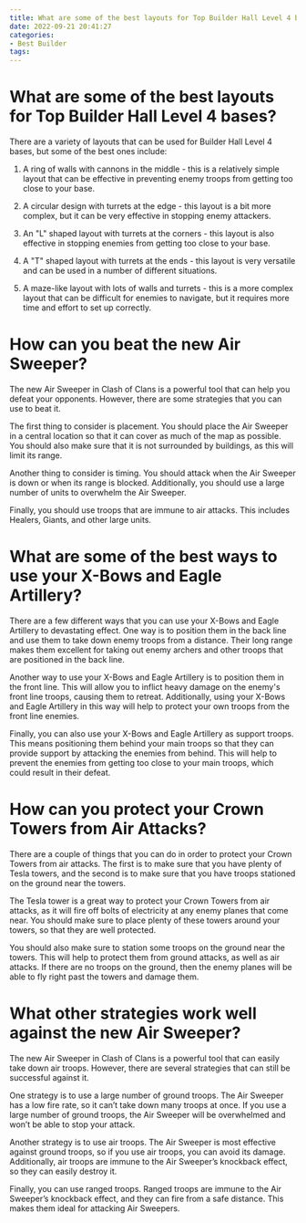 ```yaml
---
title: What are some of the best layouts for Top Builder Hall Level 4 bases
date: 2022-09-21 20:41:27
categories:
- Best Builder
tags:
---
```



#  What are some of the best layouts for Top Builder Hall Level 4 bases?

There are a variety of layouts that can be used for Builder Hall Level 4 bases, but some of the best ones include:

1. A ring of walls with cannons in the middle - this is a relatively simple layout that can be effective in preventing enemy troops from getting too close to your base.

2. A circular design with turrets at the edge - this layout is a bit more complex, but it can be very effective in stopping enemy attackers.

3. An "L" shaped layout with turrets at the corners - this layout is also effective in stopping enemies from getting too close to your base.

4. A "T" shaped layout with turrets at the ends - this layout is very versatile and can be used in a number of different situations.

5. A maze-like layout with lots of walls and turrets - this is a more complex layout that can be difficult for enemies to navigate, but it requires more time and effort to set up correctly.

#  How can you beat the new Air Sweeper?

The new Air Sweeper in Clash of Clans is a powerful tool that can help you defeat your opponents. However, there are some strategies that you can use to beat it.

The first thing to consider is placement. You should place the Air Sweeper in a central location so that it can cover as much of the map as possible. You should also make sure that it is not surrounded by buildings, as this will limit its range.

Another thing to consider is timing. You should attack when the Air Sweeper is down or when its range is blocked. Additionally, you should use a large number of units to overwhelm the Air Sweeper.

Finally, you should use troops that are immune to air attacks. This includes Healers, Giants, and other large units.

#  What are some of the best ways to use your X-Bows and Eagle Artillery?

There are a few different ways that you can use your X-Bows and Eagle Artillery to devastating effect. One way is to position them in the back line and use them to take down enemy troops from a distance. Their long range makes them excellent for taking out enemy archers and other troops that are positioned in the back line.

Another way to use your X-Bows and Eagle Artillery is to position them in the front line. This will allow you to inflict heavy damage on the enemy's front line troops, causing them to retreat. Additionally, using your X-Bows and Eagle Artillery in this way will help to protect your own troops from the front line enemies.

Finally, you can also use your X-Bows and Eagle Artillery as support troops. This means positioning them behind your main troops so that they can provide support by attacking the enemies from behind. This will help to prevent the enemies from getting too close to your main troops, which could result in their defeat.

#  How can you protect your Crown Towers from Air Attacks?

There are a couple of things that you can do in order to protect your Crown Towers from air attacks. The first is to make sure that you have plenty of Tesla towers, and the second is to make sure that you have troops stationed on the ground near the towers.

The Tesla tower is a great way to protect your Crown Towers from air attacks, as it will fire off bolts of electricity at any enemy planes that come near. You should make sure to place plenty of these towers around your towers, so that they are well protected.

You should also make sure to station some troops on the ground near the towers. This will help to protect them from ground attacks, as well as air attacks. If there are no troops on the ground, then the enemy planes will be able to fly right past the towers and damage them.

#  What other strategies work well against the new Air Sweeper?

The new Air Sweeper in Clash of Clans is a powerful tool that can easily take down air troops. However, there are several strategies that can still be successful against it.

One strategy is to use a large number of ground troops. The Air Sweeper has a low fire rate, so it can’t take down many troops at once. If you use a large number of ground troops, the Air Sweeper will be overwhelmed and won’t be able to stop your attack.

Another strategy is to use air troops. The Air Sweeper is most effective against ground troops, so if you use air troops, you can avoid its damage. Additionally, air troops are immune to the Air Sweeper’s knockback effect, so they can easily destroy it.

Finally, you can use ranged troops. Ranged troops are immune to the Air Sweeper’s knockback effect, and they can fire from a safe distance. This makes them ideal for attacking Air Sweepers.